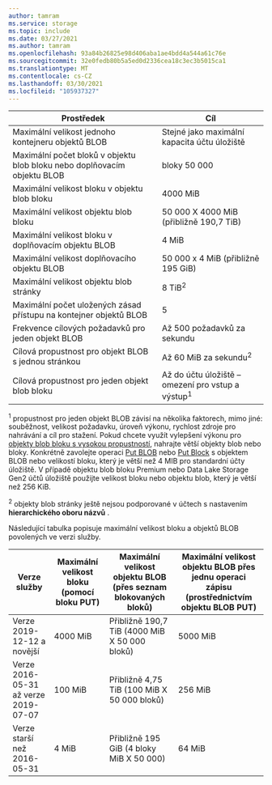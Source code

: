 ```yaml
---
author: tamram
ms.service: storage
ms.topic: include
ms.date: 03/27/2021
ms.author: tamram
ms.openlocfilehash: 93a84b26825e98d406aba1ae4bdd4a544a61c76e
ms.sourcegitcommit: 32e0fedb80b5a5ed0d2336cea18c3ec3b5015ca1
ms.translationtype: MT
ms.contentlocale: cs-CZ
ms.lasthandoff: 03/30/2021
ms.locfileid: "105937327"
---
```

| Prostředek | Cíl |
|-|-|
| Maximální velikost jednoho kontejneru objektů BLOB | Stejné jako maximální kapacita účtu úložiště |
| Maximální počet bloků v objektu blob bloku nebo doplňovacím objektu BLOB | bloky 50 000 |
| Maximální velikost bloku v objektu blob bloku | 4000 MiB |
| Maximální velikost objektu blob bloku | 50 000 X 4000 MiB (přibližně 190,7 TiB) |
| Maximální velikost bloku v doplňovacím objektu BLOB | 4 MiB |
| Maximální velikost doplňovacího objektu BLOB | 50 000 x 4 MiB (přibližně 195 GiB) |
| Maximální velikost objektu blob stránky | 8 TiB<sup>2</sup> |
| Maximální počet uložených zásad přístupu na kontejner objektů BLOB | 5 |
| Frekvence cílových požadavků pro jeden objekt BLOB | Až 500 požadavků za sekundu |
| Cílová propustnost pro objekt BLOB s jednou stránkou | Až 60 MiB za sekundu<sup>2</sup> |
| Cílová propustnost pro jeden objekt blob bloku | Až do účtu úložiště – omezení pro vstup a výstup<sup>1</sup> |

<sup>1</sup> propustnost pro jeden objekt BLOB závisí na několika faktorech, mimo jiné: souběžnost, velikost požadavku, úroveň výkonu, rychlost zdroje pro nahrávání a cíl pro stažení. Pokud chcete využít vylepšení výkonu pro [objekty blob bloku s vysokou propustností](https://azure.microsoft.com/blog/high-throughput-with-azure-blob-storage/), nahrajte větší objekty blob nebo bloky. Konkrétně zavolejte operaci [Put BLOB](/rest/api/storageservices/put-blob) nebo [Put Block](/rest/api/storageservices/put-block) s objektem BLOB nebo velikostí bloku, který je větší než 4 MIB pro standardní účty úložiště. V případě objektu blob bloku Premium nebo Data Lake Storage Gen2 účtů úložiště použijte velikost bloku nebo objektu blob, který je větší než 256 KiB.

<sup>2</sup> objekty blob stránky ještě nejsou podporované v účtech s nastavením **hierarchického oboru názvů** .

Následující tabulka popisuje maximální velikost bloku a objektů BLOB povolených ve verzi služby.

| Verze služby | Maximální velikost bloku (pomocí bloku PUT) | Maximální velikost objektu BLOB (přes seznam blokovaných bloků) | Maximální velikost objektu BLOB přes jednu operaci zápisu (prostřednictvím objektu BLOB PUT) |
|-|-|-|-|
| Verze 2019-12-12 a novější | 4000 MiB | Přibližně 190,7 TiB (4000 MiB X 50 000 bloků) | 5000 MiB |
| Verze 2016-05-31 až verze 2019-07-07 | 100 MiB | Přibližně 4,75 TiB (100 MiB X 50 000 bloků) | 256 MiB |
| Verze starší než 2016-05-31 | 4 MiB | Přibližně 195 GiB (4 bloky MiB X 50 000) | 64 MiB |
